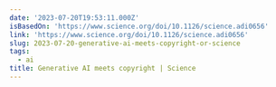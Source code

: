 ```yaml
---
date: '2023-07-20T19:53:11.000Z'
isBasedOn: 'https://www.science.org/doi/10.1126/science.adi0656'
link: 'https://www.science.org/doi/10.1126/science.adi0656'
slug: 2023-07-20-generative-ai-meets-copyright-or-science
tags:
  - ai
title: Generative AI meets copyright | Science
---
```


